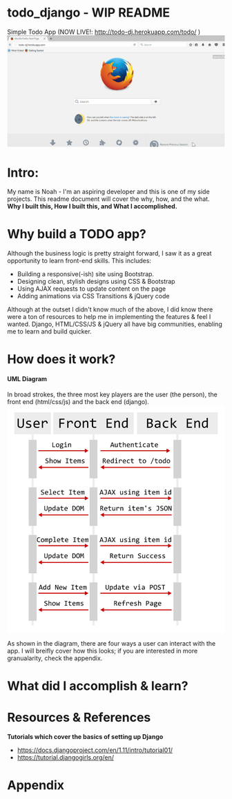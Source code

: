 # todo_django - WIP README
Simple Todo App (NOW LIVE!: http://todo-dj.herokuapp.com/todo/ )
![Demo](https://github.com/noah-dev/todo_django/blob/master/login/static/login/demo.gif)
# Intro:
My name is Noah - I'm an aspiring developer and this is one of my side projects. This readme document will cover the why, how, and the what. **Why I built this, How I built this, and What I accomplished.**

# Why build a TODO app?
Although the business logic is pretty straight forward, I saw it as a great opportunity to learn front-end skills. This includes:
* Building a responsive(-ish) site using Bootstrap.
* Designing clean, stylish designs using CSS & Bootstrap
* Using AJAX requests to update content on the page
* Adding animations via CSS Transitions & jQuery code

Although at the outset I didn't know much of the above, I did know there were a ton of resources to help me in implementing the features & feel I wanted. Django, HTML/CSS/JS & jQuery all have big communities, enabling me to learn and build quicker. 

# How does it work?
#### UML Diagram
In broad strokes, the three most key players are the user (the person), the front end (html/css/js) and the back end (django).
![UML](uml.png)

As shown in the diagram, there are four ways a user can interact with the app. I will breifly cover how this looks; if you are interested in more granualarity, check the appendix. 

# What did I accomplish & learn?

# Resources & References
**Tutorials which cover the basics of setting up Django**
* https://docs.djangoproject.com/en/1.11/intro/tutorial01/
* https://tutorial.djangogirls.org/en/

# Appendix
